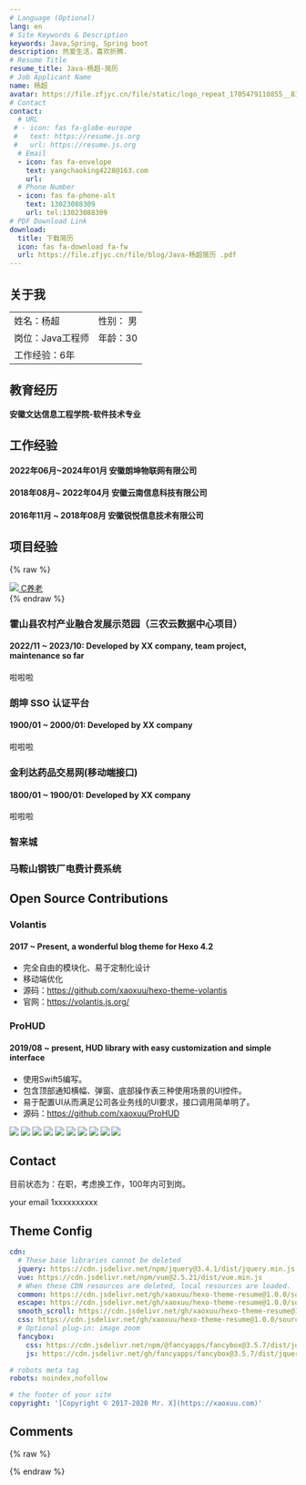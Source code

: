 ```yaml
---
# Language (Optional)
lang: en
# Site Keywords & Description
keywords: Java,Spring, Spring boot
description: 热爱生活，喜欢折腾.
# Resume Title
resume_title: Java-杨超-简历
# Job Applicant Name
name: 杨超
avatar: https://file.zfjyc.cn/file/static/logo_repeat_1705479110855__839077.png
# Contact
contact:
  # URL
 # - icon: fas fa-globe-europe
 #   text: https://resume.js.org
 #   url: https://resume.js.org
  # Email
  - icon: fas fa-envelope
    text: yangchaoking4228@163.com
    url:
  # Phone Number
  - icon: fas fa-phone-alt
    text: 13023088309
    url: tel:13023088309
# PDF Download Link
download:
  title: 下载简历
  icon: fas fa-download fa-fw
  url: https://file.zfjyc.cn/file/blog/Java-杨超简历 .pdf
---
```



## <i class="fas fa-user-astronaut"></i> 关于我

|                  |           |
| :--------------- | --------- |
| 姓名：杨超       | 性别： 男 |
| 岗位：Java工程师 | 年龄：30  |
| 工作经验：6年    |           |


## <i class="fas fa-user-graduate"></i> 教育经历

**安徽文达信息工程学院-软件技术专业**


## <i class="fas fa-briefcase"></i> 工作经验


#### 2022年06月~2024年01月 安徽朗坤物联网有限公司 

#### 2018年08月~ 2022年04月 安徽云南信息科技有限公司

#### 2016年11月 ~ 2018年08月 安徽锐悦信息技术有限公司 

## <i class="fas fa-project-diagram"></i> 项目经验

{% raw %}
<btns rounded>

<a href='https://apps.apple.com/cn/app/c%E5%85%BB%E8%80%81/id1458315594'>
  <img src='https://cdn.jsdelivr.net/gh/xaoxuu/cdn-assets/proj/het-cyanglao/icon.png'>
  C养老
</a>
</btns><br>
{% endraw %}


### 霍山县农村产业融合发展示范园（三农云数据中心项目）

#### 2022/11 ~ 2023/10: Developed by XX company, team project, maintenance so far

啦啦啦

### 朗坤 SSO 认证平台

#### 1900/01 ~ 2000/01: Developed by XX company

啦啦啦

### 金利达药品交易网(移动端接口)

#### 1800/01 ~ 1900/01: Developed by XX company

啦啦啦

### 智来城



### 马鞍山钢铁厂电费计费系统

## <i class="fab fa-github"></i> Open Source Contributions


### Volantis

#### 2017 ~ Present, a wonderful blog theme for Hexo 4.2

- 完全自由的模块化、易于定制化设计
- 移动端优化
- 源码：https://github.com/xaoxuu/hexo-theme-volantis
- 官网：https://volantis.js.org/

### ProHUD

#### 2019/08 ~ present, HUD library with easy customization and simple interface

- 使用Swift5编写。
- 包含顶部通知横幅、弹窗、底部操作表三种使用场景的UI控件。
- 易于配置UI从而满足公司各业务线的UI要求，接口调用简单明了。
- 源码：https://github.com/xaoxuu/ProHUD

<fancybox>
<img src='https://cdn.jsdelivr.net/gh/xaoxuu/cdn-assets/proj/prohud/screenshot01.png'>
<img src='https://cdn.jsdelivr.net/gh/xaoxuu/cdn-assets/proj/prohud/screenshot02.png'>
<img src='https://cdn.jsdelivr.net/gh/xaoxuu/cdn-assets/proj/prohud/screenshot03.png'>
<img src='https://cdn.jsdelivr.net/gh/xaoxuu/cdn-assets/proj/prohud/screenshot04.png'>
<img src='https://cdn.jsdelivr.net/gh/xaoxuu/cdn-assets/proj/prohud/screenshot05.png'>
<img src='https://cdn.jsdelivr.net/gh/xaoxuu/cdn-assets/proj/prohud/screenshot06.png'>
<img src='https://cdn.jsdelivr.net/gh/xaoxuu/cdn-assets/proj/prohud/screenshot07.png'>
<img src='https://cdn.jsdelivr.net/gh/xaoxuu/cdn-assets/proj/prohud/screenshot08.png'>
<img src='https://cdn.jsdelivr.net/gh/xaoxuu/cdn-assets/proj/prohud/screenshot09.png'>
<img src='https://cdn.jsdelivr.net/gh/xaoxuu/cdn-assets/proj/prohud/screenshot10.png'>
</fancybox>


## <i class="fas fa-phone-alt"></i> Contact

目前状态为：在职，考虑换工作，100年内可到岗。

<i class="fas fa-envelope fa-fw"></i> your email
<i class="fas fa-phone-alt fa-fw"></i> 1xxxxxxxxxx



## Theme Config

```yaml
cdn:
  # These base libraries cannot be deleted
  jquery: https://cdn.jsdelivr.net/npm/jquery@3.4.1/dist/jquery.min.js
  vue: https://cdn.jsdelivr.net/npm/vue@2.5.21/dist/vue.min.js
  # When these CDN resources are deleted, local resources are loaded.
  common: https://cdn.jsdelivr.net/gh/xaoxuu/hexo-theme-resume@1.0.0/source/js/common.js
  escape: https://cdn.jsdelivr.net/gh/xaoxuu/hexo-theme-resume@1.0.0/source/js/css.escape.js
  smooth_scroll: https://cdn.jsdelivr.net/gh/xaoxuu/hexo-theme-resume@1.0.0/source/js/smooth-scroll.min.js
  css: https://cdn.jsdelivr.net/gh/xaoxuu/hexo-theme-resume@1.0.0/source/css/style.min.css
  # Optional plug-in: image zoom
  fancybox:
    css: https://cdn.jsdelivr.net/npm/@fancyapps/fancybox@3.5.7/dist/jquery.fancybox.min.css
    js: https://cdn.jsdelivr.net/gh/fancyapps/fancybox@3.5.7/dist/jquery.fancybox.min.js

# robots meta tag
robots: noindex,nofollow

# the footer of your site
copyright: '[Copyright © 2017-2020 Mr. X](https://xaoxuu.com)'
```

## Comments

{% raw %}
<script src="https://utteranc.es/client.js"
        repo="xaoxuu/hexo-theme-resume"
        issue-number="17"
        theme="github-light"
        crossorigin="anonymous"
        async>
</script>
{% endraw %}
